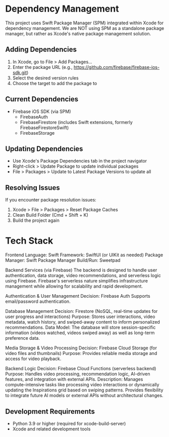 # Dependency Management
This project uses Swift Package Manager (SPM) integrated within Xcode for dependency management. We are NOT using SPM as a standalone package manager, but rather as Xcode's native package management solution.

## Adding Dependencies
1. In Xcode, go to File > Add Packages...
2. Enter the package URL (e.g., https://github.com/firebase/firebase-ios-sdk.git)
3. Select the desired version rules
4. Choose the target to add the package to

## Current Dependencies
- Firebase iOS SDK (via SPM)
  - FirebaseAuth
  - FirebaseFirestore (includes Swift extensions, formerly FirebaseFirestoreSwift)
  - FirebaseStorage

## Updating Dependencies
- Use Xcode's Package Dependencies tab in the project navigator
- Right-click > Update Package to update individual packages
- File > Packages > Update to Latest Package Versions to update all

## Resolving Issues
If you encounter package resolution issues:
1. Xcode > File > Packages > Reset Package Caches
2. Clean Build Folder (Cmd + Shift + K)
3. Build the project again

# Tech Stack
Frontend
Language: Swift
Framework: SwiftUI (or UIKit as needed)
Package Manager: Swift Package Manager
Build/Run: Sweetpad

Backend Services (via Firebase)
The backend is designed to handle user authentication, data storage, video recommendations, and serverless logic using Firebase. Firebase's serverless nature simplifies infrastructure management while allowing for scalability and rapid development.

Authentication & User Management
Decision: Firebase Auth
Supports email/password authentication.

Database Management
Decision: Firestore (NoSQL, real-time updates for user progress and interactions)
Purpose: Stores user interactions, video metadata, watch history, and swiped-away content to inform personalized recommendations.
Data Model: The database will store session-specific information (videos watched, videos swiped away) as well as long-term preference data.

Media Storage & Video Processing
Decision: Firebase Cloud Storage (for video files and thumbnails)
Purpose: Provides reliable media storage and access for video playback.

Backend Logic
Decision: Firebase Cloud Functions (serverless backend)
Purpose: Handles video processing, recommendation logic, AI-driven features, and integration with external APIs.
Description: Manages compute-intensive tasks like processing video interactions or dynamically updating the Inspirations grid based on swiping patterns.
Provides flexibility to integrate future AI models or external APIs without architectural changes.

## Development Requirements

- Python 3.9 or higher (required for xcode-build-server)
- Xcode and related development tools